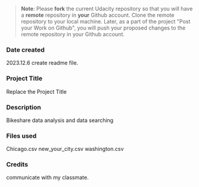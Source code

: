 >**Note**: Please **fork** the current Udacity repository so that you will have a **remote** repository in **your** Github account. Clone the remote repository to your local machine. Later, as a part of the project "Post your Work on Github", you will push your proposed changes to the remote repository in your Github account.

### Date created
2023.12.6 create readme file.

### Project Title
Replace the Project Title

### Description
Bikeshare data analysis and data searching

### Files used
Chicago.csv
new_your_city.csv
washington.csv

### Credits
communicate with my classmate.

